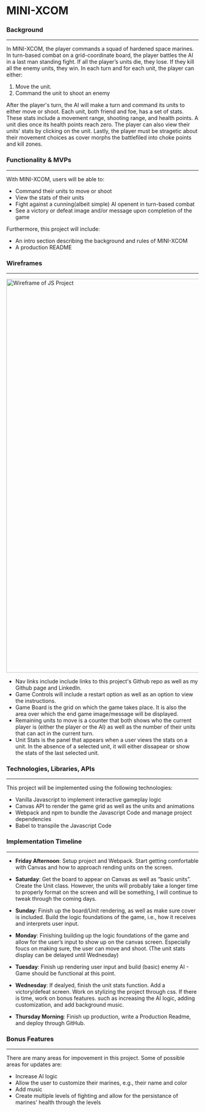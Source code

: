 # MINI-XCOM

### Background
-------

In MINI-XCOM, the player commands a squad of hardened space marines. In turn-based combat on a grid-coordinate board, 
the player battles the AI in a last man standing fight.  If all the player’s units die, they lose. If they kill all the enemy units, they win. In each turn and for each unit, the player can either:

  1) Move the unit.
  2) Command the unit to shoot an enemy

After the player's turn, the AI will make a turn and command its units to either move or shoot. Each unit, both friend and foe, has a set of stats. These stats include a movement range, shooting range, and health points. A unit dies once its health points reach zero. The player can also view their units' stats by clicking on the unit. Lastly, the player must be stragetic about their movement choices as cover morphs the battlefiled into choke points and kill zones.


### Functionality & MVPs
-------
With MINI-XCOM, users will be able to:
* Command their units to move or shoot
* View the stats of their units
* Fight against a cunning(albeit simple) AI openent in turn-based combat
* See a victory or defeat image and/or message upon completion of the game

Furthermore, this project will include: 
* An intro section describing the background and rules of MINI-XCOM
* A production README

### Wireframes
------
<img width="1029" alt="Wireframe of JS Project" src="https://user-images.githubusercontent.com/79245580/155656120-da29e2b5-b34e-4e11-84d3-fbe4229e6527.png">

* Nav links include include links to this project's Github repo as well as my Github page and LinkedIn. 
* Game Controls will include a restart option as well as an option to view the instructions.
* Game Board is the grid on which the game takes place. It is also the area over which the end game image/message will be displayed.
* Remaining units to move is a counter that both shows who the current player is (either the player or the AI) as well as the number of their units that can act in the current turn. 
* Unit Stats is the panel that appears when a user views the stats on a unit. In the absence of a selected unit, it will either dissapear or show the stats of the last selected unit.

### Technologies, Libraries, APIs
------
This project will be implemented using the following technologies: 
* Vanilla Javascript to implement interactive gameplay logic
* Canvas API to render the game grid as well as the units and animations
* Webpack and npm to bundle the Javascript Code and manage project dependencies
* Babel to transpile the Javascript Code

### Implementation Timeline 
------
* **Friday Afternoon**: Setup project and Webpack. Start getting comfortable with Canvas and how to approach rending units on the screen.

* **Saturday**: Get the board to appear on Canvas as well as “basic units”. Create the Unit class. However, the units will probably take a longer time to properly format on the screen and will be something, I will continue to tweak through the coming days.

* **Sunday**: Finish up the board/Unit rendering, as well as make sure cover is included. Build the logic foundations of the game, i.e., how it receives and interprets user input.

* **Monday**: Finishing building up the logic foundations of the game and allow for the user’s input to show up on the canvas screen. Especially foucs on making sure, the user can move and shoot. (The unit stats display can be delayed until Wednesday)

* **Tuesday**: Finish up rendering user input and build (basic) enemy AI - Game should be functional at this point. 

* **Wednesday**: If dealyed, finish the unit stats function. Add a victory/defeat screen. Work on stylizing the project through css. 
If there is time, work on bonus features. such as increasing the AI logic, adding customization, and add background music.

* **Thursday Morning**: Finish up production, write a Production Readme, and deploy through GitHub.

### Bonus Features
------ 

There are many areas for impovement in this project. Some of possible areas for updates are:
* Increase AI logic
* Allow the user to customize their marines, e.g., their name and color
* Add music
* Create multiple levels of fighting and allow for the persistance of marines' health through the levels



